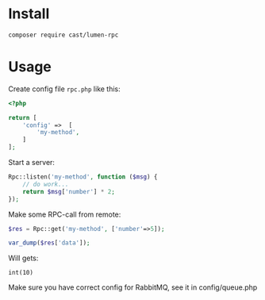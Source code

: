 # Install

``` bash
composer require cast/lumen-rpc
```

# Usage

Create config file `rpc.php` like this:

```php
<?php

return [
    'config' =>  [
        'my-method',
    ]
];

```

Start a server:

```php
Rpc::listen('my-method', function ($msg) {
    // do work...
    return $msg['number'] * 2;
});

```

Make some RPC-call from remote:

```php
$res = Rpc::get('my-method', ['number'=>5]);

var_dump($res['data']);
```

Will gets:

```
int(10)
```

Make sure you have correct config for RabbitMQ, see it in config/queue.php
